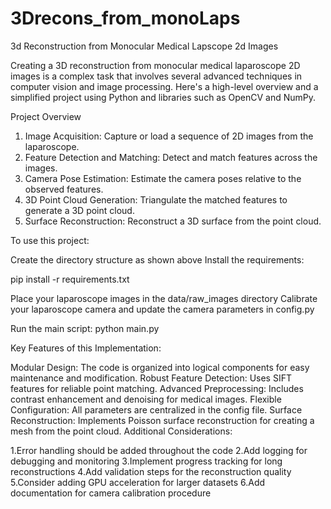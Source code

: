 # 3Drecons_from_monoLaps
 3d Reconstruction from Monocular Medical Lapscope 2d Images


Creating a 3D reconstruction from monocular medical laparoscope 2D images is a complex task that involves several advanced techniques in computer vision and image processing. Here's a high-level overview and a simplified project using Python and libraries such as OpenCV and NumPy.

Project Overview
1. Image Acquisition: Capture or load a sequence of 2D images from the laparoscope.
2. Feature Detection and Matching: Detect and match features across the images.
3. Camera Pose Estimation: Estimate the camera poses relative to the observed features.
4. 3D Point Cloud Generation: Triangulate the matched features to generate a 3D point cloud.
5. Surface Reconstruction: Reconstruct a 3D surface from the point cloud.


To use this project:

Create the directory structure as shown above
Install the requirements:

pip install -r requirements.txt

Place your laparoscope images in the data/raw_images directory
Calibrate your laparoscope camera and update the camera parameters in config.py

Run the main script:
python main.py

Key Features of this Implementation:

Modular Design: The code is organized into logical components for easy maintenance and modification.
Robust Feature Detection: Uses SIFT features for reliable point matching.
Advanced Preprocessing: Includes contrast enhancement and denoising for medical images.
Flexible Configuration: All parameters are centralized in the config file.
Surface Reconstruction: Implements Poisson surface reconstruction for creating a mesh from the point cloud.
Additional Considerations:

1.Error handling should be added throughout the code
2.Add logging for debugging and monitoring
3.Implement progress tracking for long reconstructions
4.Add validation steps for the reconstruction quality
5.Consider adding GPU acceleration for larger datasets
6.Add documentation for camera calibration procedure
